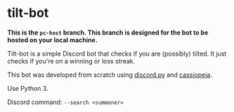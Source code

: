 # tilt-bot

**This is the `pc-host` branch. This branch is designed for the bot to be hosted on your local machine.**

Tilt-bot is a simple Discord bot that checks if you are (possibly) tilted. It just checks if you're on a winning or loss streak.

This bot was developed from scratch using [discord.py](https://discordpy.readthedocs.io/en/latest/) and [cassiopeia](https://github.com/meraki-analytics/cassiopeia).

Use Python 3.

Discord command: `--search <summoner>`
